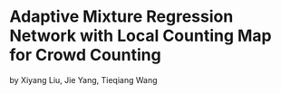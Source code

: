 # Adaptive Mixture Regression Network with Local Counting Map for Crowd Counting

by Xiyang Liu, Jie Yang, Tieqiang Wang
